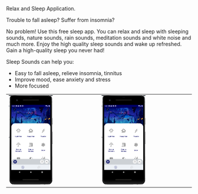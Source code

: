 Relax and Sleep Application.

Trouble to fall asleep? Suffer from insomnia?

No problem!
Use this free sleep app. You can relax and sleep with sleeping sounds, nature sounds, rain sounds, meditation sounds and white noise and much more. Enjoy the high quality sleep sounds and wake up refreshed. Gain a high-quality sleep you never had!

Sleep Sounds can help you:
- Easy to fall asleep, relieve insomnia, tinnitus
- Improve mood, ease anxiety and stress
- More focused

<table><tr>
<td><img src="https://github.com/oguncan/RelaxAndSleep/blob/master/relax1.png" width="50%"/> </td>
<td><img src="https://github.com/oguncan/RelaxAndSleep/blob/master/relax1.png" width="50%"/></td>
</tr></table>

